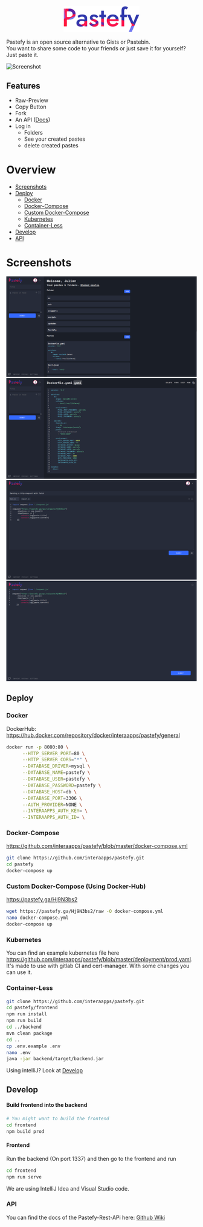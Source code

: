 <p align="center"><img src="/frontend/src/assets/logo.png" width="200"></p>

Pastefy is an open source alternative to Gists or Pastebin.<br>
You want to share some code to your friends or just save it for yourself? Just paste it.

![Screenshot](https://i.ibb.co/THWmH7s/shot1341621013741.png)
## Features
- Raw-Preview
- Copy Button
- Fork
- An API ([Docs](https://github.com/interaapps/pastefy/wiki/API-v2))
- Log in
  - Folders 
  - See your created pastes
  - delete created pastes

# Overview
- [Screenshots](#Screenshots)
- [Deploy](#Deploy)
  - [Docker](#Deploy)
  - [Docker-Compose](#Docker-Compose)
  - [Custom Docker-Compose](#Custom-Docker-Compose)
  - [Kubernetes](#Kubernetes)
  - [Container-Less](#Container-Less)
- [Develop](#Develop)
- [API](#API)

# Screenshots
![](.github/screenshots/home.png)
![](.github/screenshots/paste.png)
![](.github/screenshots/new.png)
![](.github/screenshots/fullscreen.png)

## Deploy
### Docker
DockerHub: https://hub.docker.com/repository/docker/interaapps/pastefy/general
```bash
docker run -p 8080:80 \
      --HTTP_SERVER_PORT=80 \
      --HTTP_SERVER_CORS="*" \
      --DATABASE_DRIVER=mysql \
      --DATABASE_NAME=pastefy \
      --DATABASE_USER=pastefy \
      --DATABASE_PASSWORD=pastefy \
      --DATABASE_HOST=db \
      --DATABASE_PORT=3306 \
      --AUTH_PROVIDER=NONE \
      --INTERAAPPS_AUTH_KEY= \
      --INTERAAPPS_AUTH_ID= \
```

### Docker-Compose
https://github.com/interaapps/pastefy/blob/master/docker-compose.yml
```bash
git clone https://github.com/interaapps/pastefy.git
cd pastefy
docker-compose up
```

### Custom Docker-Compose (Using Docker-Hub)
https://pastefy.ga/Hj9N3bs2
```bash
wget https://pastefy.ga/Hj9N3bs2/raw -O docker-compose.yml
nano docker-compose.yml
docker-compose up
```

### Kubernetes
You can find an example kubernetes file here https://github.com/interaapps/pastefy/blob/master/deployment/prod.yaml. It's made to use with gitlab CI and cert-manager. With some changes you can use it.

### Container-Less
```bash
git clone https://github.com/interaapps/pastefy.git
cd pastefy/frontend
npm run install
npm run build
cd ../backend
mvn clean package
cd ..
cp .env.example .env
nano .env
java -jar backend/target/backend.jar
```
Using intelliJ? Look at [Develop](#Develop)

## Develop
#### Build frontend into the backend
```bash
# You might want to build the frontend
cd frontend
npm build prod
```

#### Frontend
Run the backend (On port 1337) and then go to the frontend and run
```bash
cd frontend
npm run serve
```

We are using IntelliJ Idea and Visual Studio code.

### API
You can find the docs of the Pastefy-Rest-APi here: [Github Wiki](https://github.com/interaapps/pastefy/wiki/API-v2)